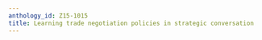 ```yaml
---
anthology_id: Z15-1015
title: Learning trade negotiation policies in strategic conversation
---
```

